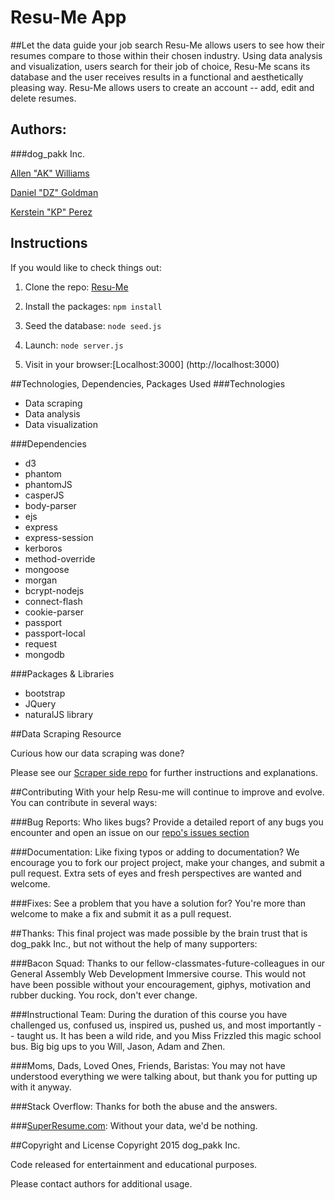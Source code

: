 # Resu-Me App
##Let the data guide your job search
Resu-Me allows users to see how their resumes compare to those within their chosen industry. Using data analysis and visualization, users search for their job of choice, Resu-Me scans its database and the user receives results in a functional and aesthetically pleasing way. Resu-Me allows users to create an account -- add, edit and delete resumes.

## Authors:
###dog_pakk Inc.

[Allen "AK" Williams](https://github.com/echoechochamber)

[Daniel "DZ" Goldman](https://github.com/DZGoldman)

[Kerstein "KP" Perez](https://github.com/kersteinperez)

## Instructions
If you would like to check things out:

1. Clone the repo: [Resu-Me](https://github.com/DZGoldman/Resu-Me)

2. Install the packages: `npm install`

3. Seed the database: `node seed.js`

4. Launch: `node server.js`

5. Visit in your browser:[Localhost:3000] (http://localhost:3000)

##Technologies, Dependencies, Packages Used
###Technologies
- Data scraping
- Data analysis
- Data visualization

###Dependencies
- d3
- phantom
- phantomJS
- casperJS
- body-parser
- ejs
- express
- express-session
- kerboros
- method-override
- mongoose
- morgan
- bcrypt-nodejs
- connect-flash
- cookie-parser
- passport
- passport-local
- request
- mongodb

###Packages & Libraries
- bootstrap
- JQuery
- naturalJS library

##Data Scraping Resource

Curious how our data scraping was done?

Please see our [Scraper side repo](https://github.com/DZGoldman/Scraper) for further instructions and explanations.

##Contributing
With your help Resu-me will continue to improve and evolve. You can contribute in several ways:

###Bug Reports:
Who likes bugs? Provide a detailed report of any bugs you encounter and open an issue on our [repo's issues section](https://github.com/DZGoldman/Resu-Me/issues)

###Documentation:
Like fixing typos or adding to documentation? We encourage you to fork our project project, make your changes, and submit a pull request. Extra sets of eyes and fresh perspectives are wanted and welcome.

###Fixes:
See a problem that you have a solution for? You're more than welcome to make a fix and submit it as a pull request.

##Thanks:
This final project was made possible by the brain trust that is dog_pakk Inc., but not without the help of many supporters:

###Bacon Squad:
Thanks to our fellow-classmates-future-colleagues in our General Assembly Web Development Immersive course. This would not have been possible without your encouragement, giphys, motivation and rubber ducking. You rock, don't ever change.

###Instructional Team:
During the duration of this course you have challenged us, confused us, inspired us, pushed us, and most importantly -- taught us. It has been a wild ride, and you Miss Frizzled this magic school bus. Big big ups to you Will, Jason, Adam and Zhen.

###Moms, Dads, Loved Ones, Friends, Baristas:
You may not have understood everything we were talking about, but thank you for putting up with it anyway.

###Stack Overflow:
Thanks for both the abuse and the answers.

###[SuperResume.com](http://www.super-resume.com/):
Without your data, we'd be nothing.

##Copyright and License
Copyright 2015 dog_pakk Inc.

Code released for entertainment and educational purposes.

Please contact authors for additional usage.
